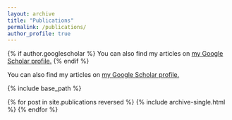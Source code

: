 ```yaml
---
layout: archive
title: "Publications"
permalink: /publications/
author_profile: true
---
```


{% if author.googlescholar %}
  You can also find my articles on <u><a href="{{author.googlescholar}}">my Google Scholar profile</a>.</u>
{% endif %}

You can also find my articles on <u><a href="https://scholar.google.com/citations?user=uBVFMUEAAAAJ&hl">my Google Scholar profile</a>.</u>

{% include base_path %}

{% for post in site.publications reversed %}
  {% include archive-single.html %}
{% endfor %}
